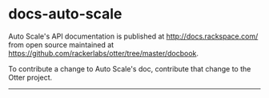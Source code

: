 docs-auto-scale
===============
Auto Scale's API documentation is published at http://docs.rackspace.com/ from open source maintained at https://github.com/rackerlabs/otter/tree/master/docbook. 

To contribute a change to Auto Scale's doc, contribute that change to the Otter project.

----
